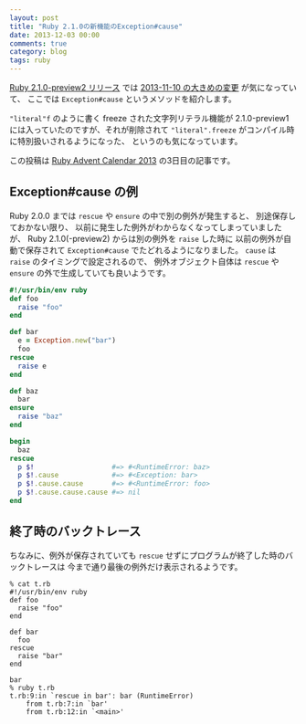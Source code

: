 ```yaml
---
layout: post
title: "Ruby 2.1.0の新機能のException#cause"
date: 2013-12-03 00:00
comments: true
category: blog
tags: ruby
---
```

[Ruby 2.1.0-preview2 リリース](https://www.ruby-lang.org/ja/news/2013/11/22/ruby-2-1-0-preview2-is-released/)
では
[2013-11-10 の大きめの変更](http://d.hatena.ne.jp/nagachika/20131110/ruby_trunk_changes_43615_43636)
が気になっていて、
ここでは
`Exception#cause`
というメソッドを紹介します。

`"literal"f` のように書く freeze された文字列リテラル機能が
2.1.0-preview1 には入っていたのですが、それが削除されて
`"literal".freeze` がコンパイル時に特別扱いされるようになった、
というのも気になっています。

この投稿は
[Ruby Advent Calendar 2013](http://qiita.com/advent-calendar/2013/ruby)
の3日目の記事です。

<!--more-->

## Exception#cause の例

Ruby 2.0.0 までは `rescue` や `ensure` の中で別の例外が発生すると、
別途保存しておかない限り、
以前に発生した例外がわからなくなってしまっていましたが、
Ruby 2.1.0(-preview2) からは別の例外を `raise` した時に
以前の例外が自動で保存されて
`Exception#cause` でたどれるようになりました。
`cause` は `raise` のタイミングで設定されるので、
例外オブジェクト自体は `rescue` や `ensure`
の外で生成していても良いようです。

```ruby
#!/usr/bin/env ruby
def foo
  raise "foo"
end

def bar
  e = Exception.new("bar")
  foo
rescue
  raise e
end

def baz
  bar
ensure
  raise "baz"
end

begin
  baz
rescue
  p $!                   #=> #<RuntimeError: baz>
  p $!.cause             #=> #<Exception: bar>
  p $!.cause.cause       #=> #<RuntimeError: foo>
  p $!.cause.cause.cause #=> nil
end
```

## 終了時のバックトレース

ちなみに、例外が保存されていても
`rescue` せずにプログラムが終了した時のバックトレースは
今まで通り最後の例外だけ表示されるようです。

```console
% cat t.rb
#!/usr/bin/env ruby
def foo
  raise "foo"
end

def bar
  foo
rescue
  raise "bar"
end

bar
% ruby t.rb
t.rb:9:in `rescue in bar': bar (RuntimeError)
	from t.rb:7:in `bar'
	from t.rb:12:in `<main>'
```
